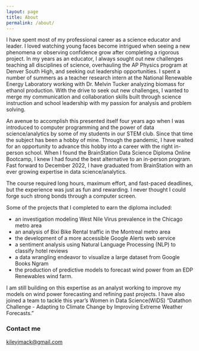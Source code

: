 ```yaml
---
layout: page
title: About
permalink: /about/
---
```


I have spent most of my professional career as a science educator and leader.  I loved watching young faces become intrigued when seeing a new phenomena or observing confidence grow after completing a rigorous project.   In my years as an educator, I always sought out new challenges teaching all disciplines of science, overhauling the AP Physics program at Denver South High, and seeking out leadership opportunities.  I spent a number of summers as a teacher research intern at the National Renewable Energy Laboratory working with Dr. Melvin Tucker analyzing biomass for ethanol production.  With the drive to seek out new challenges, I wanted to merge my communication and collaboration skills built through science instruction and school leadership with my passion for analysis and problem solving. 

An avenue to accomplish this presented itself four years ago when I was introduced to computer programming and the power of data science/analytics by some of my students in our STEM club.  Since that time the subject has been a hobby of mine.  Through the pandemic, I have waited for an opportunity to advance this hobby into a career with the right in-person school.  When I found the BrainStation Data Science Diploma Online Bootcamp, I knew I had found the best alternative to an in-person program.  Fast forward to December 2022, I have graduated from BrainStation with an ever growing expertise in data science/analytics.

The course required long hours, maximum effort, and fast-paced deadlines, but the experience was just as fun and rewarding.  I never thought I could forge such strong bonds through a computer screen. 

Some of the projects that I completed to earn the diploma included:
- an investigation modeling West Nile Virus prevalence in the Chicago metro area
- an analysis of Bixi Bike Rental traffic in the Montreal metro area
- the development of a more accessible Google Alerts web service
- a sentiment analysis using Natural Language Processing (NLP) to classify hotel reviews 
- a data wrangling endeavor to visualize a large dataset from Google Books Ngram
- the production of predictive models to forecast wind power from an EDP Renewables wind farm. 

I am still building on this expertise as an analyst working to improve my models on wind power forecasting and refining past projects.  I have also joined a team to tackle this year’s Women in Data Science(WiDS) “Datathon Challenge - Adapting to Climate Change by Improving Extreme Weather Forecasts.”


### Contact me

[kileyjmack@gmail.com](mailto:kileyjmack@gmail.com)